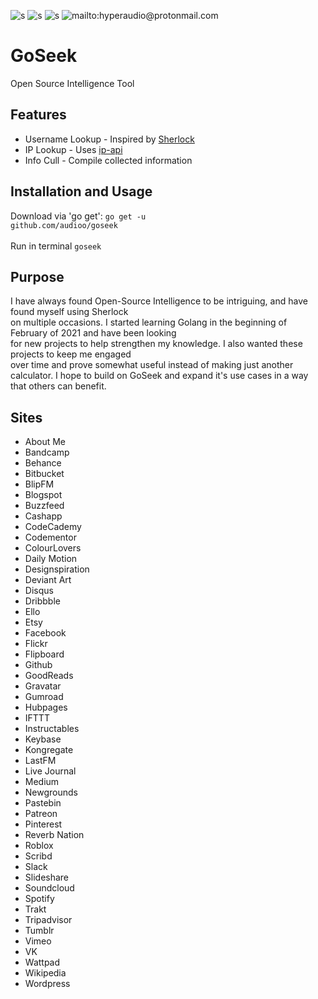 ![s](https://goreportcard.com/badge/github.com/audioo/goseek) ![s](https://img.shields.io/badge/Golang-1.15-blue.svg) ![s](https://img.shields.io/badge/License-MIT-blue.svg) ![mailto:hyperaudio@protonmail.com](https://img.shields.io/badge/Contact-Email-blue.svg)
# GoSeek
Open Source Intelligence Tool

## Features
- Username Lookup - Inspired by [Sherlock](https://github.com/sherlock-project/sherlock)
- IP Lookup - Uses [ip-api](https://ip-api.com/)
- Info Cull - Compile collected information

## Installation and Usage
Download via 'go get':
<code>go get -u github.com/audioo/goseek</code><br><br>
Run in terminal
<code>goseek</code>

## Purpose
I have always found Open-Source Intelligence to be intriguing, and have found myself using Sherlock<br> on multiple occasions. I started learning Golang in the beginning of February of 2021 and have been looking <br>for new projects to help strengthen my knowledge. I also wanted these projects to keep me engaged<br> over time and prove somewhat useful instead of making just another calculator. I hope to build on GoSeek and expand it's use cases in a way that others can benefit.

## Sites

 - About Me
 - Bandcamp
 - Behance
 - Bitbucket
 - BlipFM
 - Blogspot
 - Buzzfeed
 - Cashapp
 - CodeCademy
 - Codementor
 - ColourLovers
 - Daily Motion
 - Designspiration
 - Deviant Art
 - Disqus
 - Dribbble
 - Ello
 - Etsy
 - Facebook
 - Flickr
 - Flipboard
 - Github
 - GoodReads
 - Gravatar
 - Gumroad
 - Hubpages
 - IFTTT
 - Instructables
 - Keybase
 - Kongregate
 - LastFM
 - Live Journal
 - Medium
 - Newgrounds
 - Pastebin
 - Patreon
 - Pinterest
 - Reverb Nation
 - Roblox
 - Scribd
 - Slack
 - Slideshare
 - Soundcloud
 - Spotify
 - Trakt
 - Tripadvisor
 - Tumblr
 - Vimeo
 - VK
 - Wattpad
 - Wikipedia
 - Wordpress
